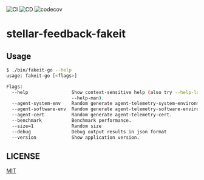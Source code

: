![CI](https://github.com/jonascheng/stellar-feedback-fakeit/actions/workflows/ci.yaml/badge.svg)
![CD](https://github.com/jonascheng/stellar-feedback-fakeit/actions/workflows/cd.yaml/badge.svg)
![codecov](https://codecov.io/gh/jonascheng/stellar-feedback-fakeit/branch/main/graph/badge.svg)

# stellar-feedback-fakeit

## Usage

```bash
$ ./bin/fakeit-go --help
usage: fakeit-go [<flags>]

Flags:
  --help                Show context-sensitive help (also try --help-long and
                        --help-man).
  --agent-system-env    Random generate agent-telemetry-system-environment.
  --agent-software-env  Random generate agent-telemetry-software-environment.
  --agent-cert          Random generate agent-telemetry-cert.
  --benchmark           Benchmark performance.
  --size=1              Random size
  --debug               Debug output results in json format
  --version             Show application version.
```

## LICENSE

[MIT](https://github.com/jonascheng/stellar-feedback-fakeit/blob/master/LICENSE)
